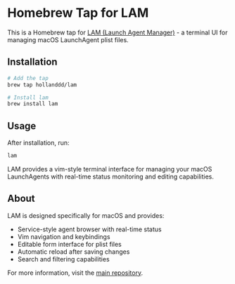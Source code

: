 # Homebrew Tap for LAM

This is a Homebrew tap for [LAM (Launch Agent Manager)](https://github.com/hollanddd/lam) - a terminal UI for managing macOS LaunchAgent plist files.

## Installation

```bash
# Add the tap
brew tap hollanddd/lam

# Install lam
brew install lam
```

## Usage

After installation, run:
```bash
lam
```

LAM provides a vim-style terminal interface for managing your macOS LaunchAgents with real-time status monitoring and editing capabilities.

## About

LAM is designed specifically for macOS and provides:
- Service-style agent browser with real-time status
- Vim navigation and keybindings
- Editable form interface for plist files
- Automatic reload after saving changes
- Search and filtering capabilities

For more information, visit the [main repository](https://github.com/hollanddd/lam).
